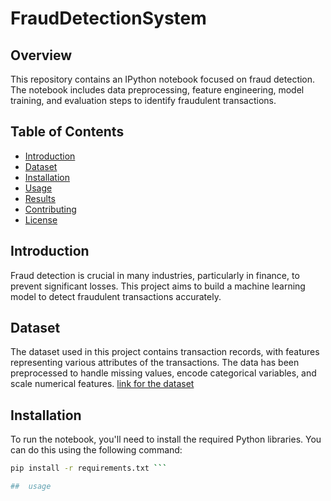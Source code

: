 # FraudDetectionSystem
## Overview
This repository contains an IPython notebook focused on fraud detection. The notebook includes data preprocessing, feature engineering, model training, and evaluation steps to identify fraudulent transactions.

## Table of Contents
- [Introduction](#introduction)
- [Dataset](#dataset)
- [Installation](#installation)
- [Usage](#usage)
- [Results](#results)
- [Contributing](#contributing)
- [License](#license)

## Introduction
Fraud detection is crucial in many industries, particularly in finance, to prevent significant losses. This project aims to build a machine learning model to detect fraudulent transactions accurately.

## Dataset
The dataset used in this project contains transaction records, with features representing various attributes of the transactions. The data has been preprocessed to handle missing values, encode categorical variables, and scale numerical features.
[link for the dataset](https://www.kaggle.com/datasets/mlg-ulb/creditcardfraud)

## Installation
To run the notebook, you'll need to install the required Python libraries. You can do this using the following command:

```bash
pip install -r requirements.txt ```

##  usage
